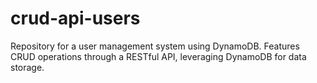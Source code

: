 # crud-api-users
Repository for a user management system using DynamoDB. Features CRUD operations through a RESTful API, leveraging DynamoDB for data storage.
